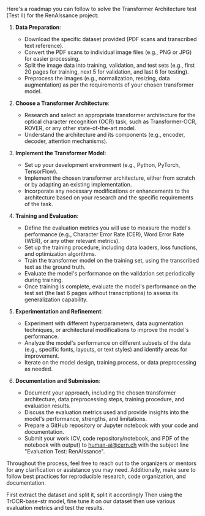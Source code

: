 Here's a roadmap you can follow to solve the Transformer Architecture test (Test II) for the RenAIssance project:

1. **Data Preparation**:
   - Download the specific dataset provided (PDF scans and transcribed text reference).
   - Convert the PDF scans to individual image files (e.g., PNG or JPG) for easier processing.
   - Split the image data into training, validation, and test sets (e.g., first 20 pages for training, next 5 for validation, and last 6 for testing).
   - Preprocess the images (e.g., normalization, resizing, data augmentation) as per the requirements of your chosen transformer model.

2. **Choose a Transformer Architecture**:
   - Research and select an appropriate transformer architecture for the optical character recognition (OCR) task, such as Transformer-OCR, ROVER, or any other state-of-the-art model.
   - Understand the architecture and its components (e.g., encoder, decoder, attention mechanisms).

3. **Implement the Transformer Model**:
   - Set up your development environment (e.g., Python, PyTorch, TensorFlow).
   - Implement the chosen transformer architecture, either from scratch or by adapting an existing implementation.
   - Incorporate any necessary modifications or enhancements to the architecture based on your research and the specific requirements of the task.

4. **Training and Evaluation**:
   - Define the evaluation metrics you will use to measure the model's performance (e.g., Character Error Rate (CER), Word Error Rate (WER), or any other relevant metrics).
   - Set up the training procedure, including data loaders, loss functions, and optimization algorithms.
   - Train the transformer model on the training set, using the transcribed text as the ground truth.
   - Evaluate the model's performance on the validation set periodically during training.
   - Once training is complete, evaluate the model's performance on the test set (the last 6 pages without transcriptions) to assess its generalization capability.

5. **Experimentation and Refinement**:
   - Experiment with different hyperparameters, data augmentation techniques, or architectural modifications to improve the model's performance.
   - Analyze the model's performance on different subsets of the data (e.g., specific fonts, layouts, or text styles) and identify areas for improvement.
   - Iterate on the model design, training process, or data preprocessing as needed.

6. **Documentation and Submission**:
   - Document your approach, including the chosen transformer architecture, data preprocessing steps, training procedure, and evaluation results.
   - Discuss the evaluation metrics used and provide insights into the model's performance, strengths, and limitations.
   - Prepare a GitHub repository or Jupyter notebook with your code and documentation.
   - Submit your work (CV, code repository/notebook, and PDF of the notebook with output) to human-ai@cern.ch with the subject line "Evaluation Test: RenAIssance".

Throughout the process, feel free to reach out to the organizers or mentors for any clarification or assistance you may need. Additionally, make sure to follow best practices for reproducible research, code organization, and documentation.



First extract the dataset and split it, split it accordingly
Then using the TrOCR-base-str model, fine tune it on our dataset 
then use various evaluation metrics and test the results.




